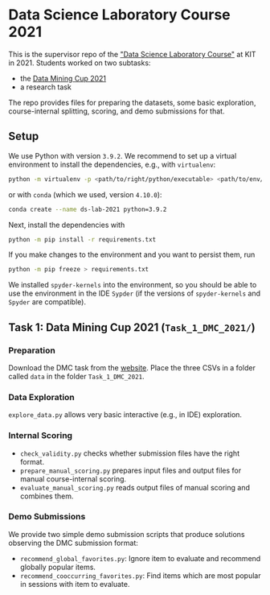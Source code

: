 # Data Science Laboratory Course 2021

This is the supervisor repo of the ["Data Science Laboratory Course"](https://dbis.ipd.kit.edu/english/3044.php) at KIT in 2021.
Students worked on two subtasks:

- the [Data Mining Cup 2021](https://www.data-mining-cup.com/dmc-2021/)
- a research task

The repo provides files for preparing the datasets, some basic exploration, course-internal splitting, scoring, and demo submissions for that.

## Setup

We use Python with version `3.9.2`.
We recommend to set up a virtual environment to install the dependencies, e.g., with `virtualenv`:

```bash
python -m virtualenv -p <path/to/right/python/executable> <path/to/env/destination>
```

or with `conda` (which we used, version `4.10.0`):

```bash
conda create --name ds-lab-2021 python=3.9.2
```

Next, install the dependencies with

```bash
python -m pip install -r requirements.txt
```

If you make changes to the environment and you want to persist them, run

```bash
python -m pip freeze > requirements.txt
```

We installed `spyder-kernels` into the environment, so you should be able to use the environment in the IDE `Sypder`
(if the versions of `spyder-kernels` and `Spyder` are compatible).

## Task 1: Data Mining Cup 2021 (`Task_1_DMC_2021/`)

### Preparation

Download the DMC task from the [website](https://www.data-mining-cup.com/dmc-2021/).
Place the three CSVs in a folder called `data` in the folder `Task_1_DMC_2021`.

### Data Exploration

`explore_data.py` allows very basic interactive (e.g., in IDE) exploration.

### Internal Scoring

- `check_validity.py` checks whether submission files have the right format.
- `prepare_manual_scoring.py` prepares input files and output files for manual course-internal scoring.
- `evaluate_manual_scoring.py` reads output files of manual scoring and combines them.

### Demo Submissions

We provide two simple demo submission scripts that produce solutions observing the DMC submission format:

- `recommend_global_favorites.py`: Ignore item to evaluate and recommend globally popular items.
- `recommend_cooccurring_favorites.py`: Find items which are most popular in sessions with item to evaluate.
